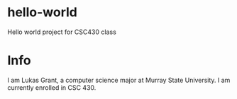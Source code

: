 # hello-world
Hello world project for CSC430 class

# Info
I am Lukas Grant, a computer science major at Murray State University.
I am currently enrolled in CSC 430.
